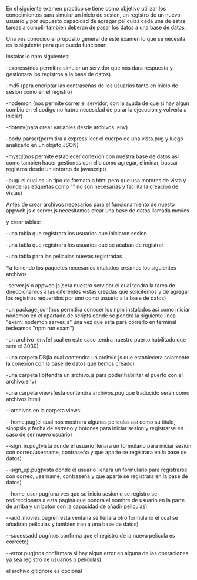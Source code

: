 En el siguiente examen practico se tiene como objetivo utilizar los conocimientos para
simular un inicio de sesion, un registro de un nuevo usuario y por supuesto capacidad de
agregar peliculas cada una de estas tareas a cumplir tambien deberan de pasar los datos
a una base de datos.

Una ves conocido el proposito general de este examen lo que se necesita es lo siguiente 
para que pueda funcionar:

Instalar lo npm siguientes:

-express(nos permitira simular un servidor que nos dara respuesta y gestionara los registros a
la base de datos)

-md5 (para encriptar las contraseñas de los usuarios tanto en inicio de sesion como en el registro)

-nodemon (nos permite correr el servidor, con la ayuda de que si hay algun combio en el codigo no habra necesidad de parar la ejecucion y volverla a iniciar)

-dotenv(para crear variables desde archivos .env)

-body-parser(permitira a express leer el cuerpo de una vista.pug y luego analizarlo en un objeto JSON)

-mysql(nos permite establecer conexion con nuestra base de datos asi como tambien hacer gestiones con ella como agregar, eliminar, buscar registros desde un entorno de javascript)

-pug( el cual es un tipo de formato a html pero que usa motores de vista y donde las etiquetas como "<html>" no son necesarias y facilita la creacion de vistas)

Antes de crear archivos necesarios para el funcionamiento de nuesto appweb.js o server.js
necesitamos crear una base de datos llamada movies

y crear tablas:

-una tabla que registrara los usuarios que iniciaron sesion

-una tabla que registrara los usuarios que se acaban de registrar 

-una tabla para las peliculas nuevas registradas

Ya teniendo los paquetes necesarios intalados creamos los siguientes archivos

-server.js o appweb.js(sera nuestro servidor el cual tendra la tarea de direccionarnos a las diferentes vistas creadas que solicitemos y de agregar los registros requeridos por uno como usuario a la base de datos)

-un package.json(nos permitira conocer los npm instalados asi como iniciar nodemon en el apartado de scripts donde se pondra la siguiente linea "exam: nodemon server.js" una vez que esta para correrlo en terminal tecleamos "npm run exam")

-un archivo .env(el cual en este caso tendra nuestro puerto habilitado que sera el 3030)

-una carpeta DB(la cual contendra un archvio.js que establecera solamente la conexion con la base de datos que hemos creado)

-una carpeta lib(tendra un archivo.js para poder habilitar el puerto con el archivo.env)

-una carpeta views(esta contendra archivos.pug que traducido seran como archivos html)

--archivos en la carpeta views:

--home.pug(el cual nos mostrara algunas peliculas asi como su titulo, sinopsis y fecha de estreno y botones para iniciar sesion y registrarse en caso de ser nuevo usuario)

--sign_in.pug(vista donde el usuario llenara un formulario para iniciar sesion con correo/username, contraseña y que aparte se registrara en la base de datos)

--sign_up.pug(vista donde el usuario llenara un formulario para registrarse con correo, username, contraseña y que aparte se registrara en la base de datos)

--home_user.pug(una ves que se inicio sesion o se registro se redireccionara a esta pagina que pondra el nombre de usuario en la parte de arriba y un boton con la capacidad de añadir peliculas)

--add_movies.pug(en esta ventana se llenara otro formulario el cual se añadiran peliculas y tambien iran a una base de datos)

--sucessadd.pug(nos confirma que el registro de la nueva pelicula es correcto)

--error.pug(nos confirmara si hay algun error en alguna de las operaciones ya sea registro de usuarios o peliculas)

el archivo gitignore es opcional 
